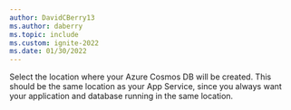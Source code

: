 ```yaml
---
author: DavidCBerry13
ms.author: daberry
ms.topic: include
ms.custom: ignite-2022
ms.date: 01/30/2022
---
```

Select the location where your Azure Cosmos DB will be created. This should be the same location as your App Service, since you always want your application and database running in the same location.
